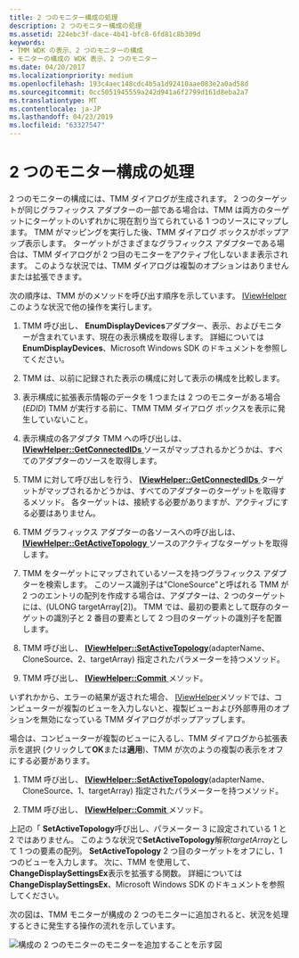 ```yaml
---
title: 2 つのモニター構成の処理
description: 2 つのモニター構成の処理
ms.assetid: 224ebc3f-dace-4b41-bfc8-6fd81c8b309d
keywords:
- TMM WDK の表示、2 つのモニターの構成
- モニターの構成の WDK 表示、2 つのモニター
ms.date: 04/20/2017
ms.localizationpriority: medium
ms.openlocfilehash: 193c4aec148cdc4b5a1d92410aae083e2a0ad58d
ms.sourcegitcommit: 0cc5051945559a242d941a6f2799d161d8eba2a7
ms.translationtype: MT
ms.contentlocale: ja-JP
ms.lasthandoff: 04/23/2019
ms.locfileid: "63327547"
---
```

# <a name="handling-two-monitor-configurations"></a>2 つのモニター構成の処理


2 つのモニターの構成には、TMM ダイアログが生成されます。 2 つのターゲットが同じグラフィックス アダプターの一部である場合は、TMM は両方のターゲットにターゲットのいずれかに現在割り当てられている 1 つのソースにマップします。 TMM がマッピングを実行した後、TMM ダイアログ ボックスがポップアップ表示します。 ターゲットがさまざまなグラフィックス アダプターである場合は、TMM ダイアログが 2 つ目のモニターをアクティブ化しないまま表示されます。 このような状況では、TMM ダイアログは複製のオプションはありませんまたは拡張できます。

次の順序は、TMM がのメソッドを呼び出す順序を示しています。 [IViewHelper](https://msdn.microsoft.com/library/windows/hardware/ff568164)このような状況で他の操作を実行します。

1.  TMM 呼び出し、 **EnumDisplayDevices**アダプター、表示、およびモニターが含まれています、現在の表示構成を取得します。 詳細については**EnumDisplayDevices**、Microsoft Windows SDK のドキュメントを参照してください。

2.  TMM は、以前に記録された表示の構成に対して表示の構成を比較します。

3.  表示構成に拡張表示情報のデータを 1 つまたは 2 つのモニターがある場合 (*EDID*) TMM が実行する前に、TMM TMM ダイアログ ボックスを表示に発生していないこと。

4.  表示構成の各アダプタ TMM への呼び出しは、 [ **IViewHelper::GetConnectedIDs** ](https://msdn.microsoft.com/library/windows/hardware/ff568171)ソースがマップされるかどうかは、すべてのアダプターのソースを取得します。

5.  TMM に対して呼び出しを行う、 [ **IViewHelper::GetConnectedIDs** ](https://msdn.microsoft.com/library/windows/hardware/ff568171)ターゲットがマップされるかどうかは、すべてのアダプターのターゲットを取得するメソッド。 各ターゲットは、接続する必要がありますが、アクティブにする必要はありません。

6.  TMM グラフィックス アダプターの各ソースへの呼び出しは、 [ **IViewHelper::GetActiveTopology** ](https://msdn.microsoft.com/library/windows/hardware/ff568169)ソースのアクティブなターゲットを取得します。

7.  TMM をターゲットにマップされているソースを持つグラフィックス アダプターを検索します。 このソース識別子は"CloneSource"と呼ばれる TMM が 2 つのエントリの配列を作成する場合は、アダプターは、2 つのターゲットには、(ULONG targetArray\[2\])。 TMM では、最初の要素として既存のターゲットの識別子と 2 番目の要素として 2 つ目のターゲットの識別子を配置します。

8.  TMM 呼び出し、 [ **IViewHelper::SetActiveTopology**](https://msdn.microsoft.com/library/windows/hardware/ff568174)(adapterName、CloneSource、2、targetArray) 指定されたパラメーターを持つメソッド。

9.  TMM 呼び出し、 [ **IViewHelper::Commit** ](https://msdn.microsoft.com/library/windows/hardware/ff568167)メソッド。

いずれかから、エラーの結果が返された場合、 [IViewHelper](https://msdn.microsoft.com/library/windows/hardware/ff568164)メソッドでは、コンピューターが複製のビューを入力しないと、複製ビューおよび外部専用のオプションを無効になっている TMM ダイアログがポップアップします。

場合は、コンピューターが複製のビューに入るし、TMM ダイアログから拡張表示を選択 (クリックして**OK**または**適用**)、TMM が次のようの複製の表示をオフにする必要があります。

1.  TMM 呼び出し、 [ **IViewHelper::SetActiveTopology**](https://msdn.microsoft.com/library/windows/hardware/ff568174)(adapterName、CloneSource、1、targetArray) 指定されたパラメーターを持つメソッド。

2.  TMM 呼び出し、 [ **IViewHelper::Commit** ](https://msdn.microsoft.com/library/windows/hardware/ff568167)メソッド。

上記の「 **SetActiveTopology**呼び出し、パラメーター 3 に設定されている 1 と 2 ではありません。 このような状況で**SetActiveTopology**解釈*targetArray*として 1 つの要素の配列。 **SetActiveTopology** 2 つ目のターゲットをオフにし、1 つのビューを入力します。 次に、TMM を使用して、 **ChangeDisplaySettingsEx**表示を拡張する関数。 詳細については**ChangeDisplaySettingsEx**、Microsoft Windows SDK のドキュメントを参照してください。

次の図は、TMM モニターが構成の 2 つのモニターに追加されると、状況を処理するときに発生する操作の流れを示しています。

![構成の 2 つのモニターのモニターを追加することを示す図](images/tmm-newconfig.png)

 

 





